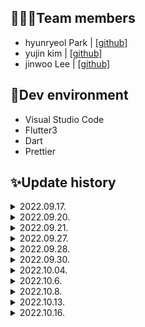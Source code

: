 ## 🧑🏻‍💻Team members
- hyunryeol Park | [[github]](https://github.com/devpark435)
- yujin kim | [[github]](https://github.com/yujinkim1)
- jinwoo Lee | [[github]](https://github.com/yeeZinu)

## 🔨Dev environment
- Visual Studio Code
- Flutter3
- Dart
- Prettier

## ✨Update history

<details>
<summary>2022.09.17.</summary>
<div markdown="1">

    - upgrading flutter 3.3
        - `flutter upgrading`

</div>
</details>
<details>
<summary>2022.09.20.</summary>
<div markdown="1">

    - modify repo path
        - `pricy-flutter-app/`
    - upgrading dart 2
    - add font-set
        - NotoSans
        - NotoSansKR

</div>
</details>
<details>
<summary>2022.09.21.</summary>
<div markdown="1">

    - edit main screen
        - add home screen
    - add palette for customize colors

</div>
</details>
<details>
<summary>2022.09.27.</summary>
<div markdown="1">

    - add tab bar
    - add controller
    - add tab bar view

</div>
</details>
<details>
<summary>2022.09.28.</summary>
<div markdown="1">

    - edit home screen
        - add ListView
        - add custom widget

</div>
</details>
<details>
<summary>2022.09.30.</summary>
<div markdown="1">

    - re-structed file path
        - `lib/...`
        - add folders
            - `/models`
            - `/providers`
            - `/screens`
            - `/utilities`
            - `/widgets`

</div>
</details>
<details>
<summary>2022.10.04.</summary>
<div markdown="1">

    - add screen navigation
    - add compare screen
        - add chart
        - add number pad keyboard

</div>
</details>
<details>
<summary>2022.10.6.</summary>
<div markdown="1">

    - add apis
    - add certificate
        - add key
        - add id

</div>
</details>
<details>
<summary>2022.10.8.</summary>
<div markdown="1">

    - delete unnecassary files
        - .dart_tool
        - /build
        - .DS_Store

</div>
</details>
<details>
<summary>2022.10.13.</summary>
<div markdown="1">

    - fixed type_error
    - add apis
    - present datas
    - add utilities/styles
    - edit screen

</div>
</details>
<details>
<summary>2022.10.16.</summary>
<div markdown="1">

    - add chart-view
    - add input-field-box
    - present margin value
    - edit screen styles

</div>
</details>